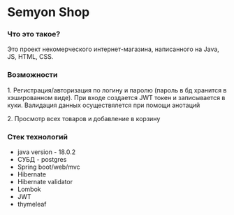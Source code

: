 <h1>Semyon Shop</h1>

<h3>Что это такое?</h3>
Это проект некомерческого интернет-магазина, написанного на Java, JS, HTML, CSS.
<h3>Возможности</h3>
<p>1. Регистрация/авторизация по логину и паролю (пароль в бд хранится в хэшированном виде). При входе создается JWT токен и записывается в куки. Валидация данных осуществялется при помощи анотаций</p>
<p>2. Просмотр всех товаров и добавление в корзину</p>
<h3>Стек технологий</h3>
<ul>
<li>
java version - 18.0.2
</li>
<li>
СУБД - postgres
</li>
<li>
Spring boot/web/mvc
</li>
<li>
Hibernate
</li>
<li>
Hibernate validator
</li>
<li>
Lombok
</li>
<li>
JWT
</li>
<li>
thymeleaf
</li>
</ul>
